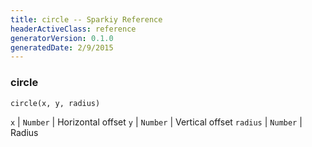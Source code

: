 ```yaml
---
title: circle -- Sparkiy Reference
headerActiveClass: reference
generatorVersion: 0.1.0
generatedDate: 2/9/2015
---
```


### circle

    circle(x, y, radius)



`x` | `Number` | Horizontal offset
`y` | `Number` | Vertical offset
`radius` | `Number` | Radius


